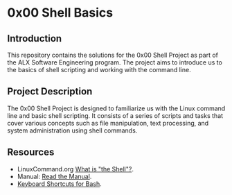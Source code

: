 # 0x00 Shell Basics

## Introduction
This repository contains the solutions for the 0x00 Shell Project as part of the ALX Software Engineering program.
The project aims to introduce us to the basics of shell scripting and working with the command line.

## Project Description
The 0x00 Shell Project is designed to familiarize us with the Linux command line and basic shell scripting. It consists of a series of scripts and tasks that cover various concepts such as file manipulation, text processing, and system administration using shell commands.

## Resources
- LinuxCommand.org [What is "the Shell"?](http://linuxcommand.org/lc3_lts0010.php).
- Manual:  [Read the Manual](http://linuxcommand.org/lc3_man_pages/man1.html).
- [Keyboard Shortcuts for Bash](https://www.howtogeek.com/howto/ubuntu/keyboard-shortcuts-for-bash-command-shell-for-ubuntu-debian-suse-redhat-linux-etc/).
